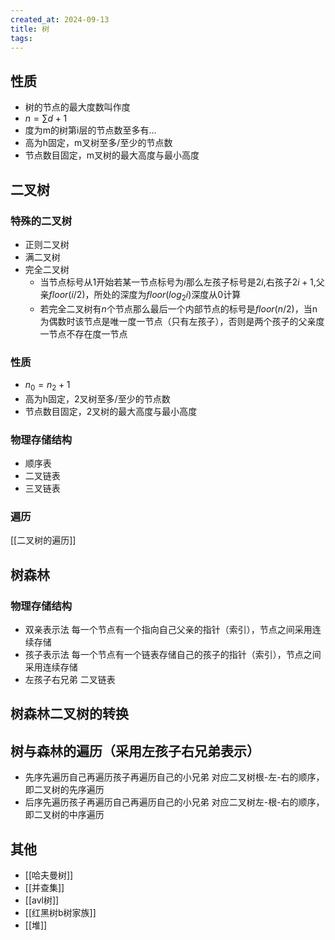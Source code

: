 ```yaml
---
created_at: 2024-09-13
title: 树
tags:
---
```

## 性质
- 树的节点的最大度数叫作度
- $n = \sum d+1$
- 度为m的树第i层的节点数至多有...
- 高为h固定，m叉树至多/至少的节点数
- 节点数目固定，m叉树的最大高度与最小高度
## 二叉树
### 特殊的二叉树
- 正则二叉树
- 满二叉树
- 完全二叉树
	- 当节点标号从1开始若某一节点标号为$i$那么左孩子标号是$2i$,右孩子$2i+1$,父亲$floor(i/2)$，所处的深度为$floor(log_{2}{i})$深度从0计算
	- 若完全二叉树有$n$个节点那么最后一个内部节点的标号是$floor(n/2)$，当n为偶数时该节点是唯一度一节点（只有左孩子），否则是两个孩子的父亲度一节点不存在度一节点
### 性质
- $n_0 = n_2 + 1$
- 高为h固定，2叉树至多/至少的节点数
- 节点数目固定，2叉树的最大高度与最小高度
### 物理存储结构
- 顺序表
- 二叉链表
- 三叉链表
### 遍历
[[二叉树的遍历]]
## 树森林
### 物理存储结构
- 双亲表示法 每一个节点有一个指向自己父亲的指针（索引），节点之间采用连续存储
- 孩子表示法 每一个节点有一个链表存储自己的孩子的指针（索引），节点之间采用连续存储
- 左孩子右兄弟 二叉链表
## 树森林二叉树的转换
## 树与森林的遍历（采用左孩子右兄弟表示）
- 先序先遍历自己再遍历孩子再遍历自己的小兄弟 对应二叉树根-左-右的顺序，即二叉树的先序遍历
- 后序先遍历孩子再遍历自己再遍历自己的小兄弟 对应二叉树左-根-右的顺序，即二叉树的中序遍历
## 其他
- [[哈夫曼树]]
- [[并查集]]
- [[avl树]]
- [[红黑树b树家族]]
- [[堆]]